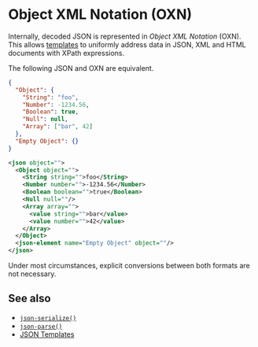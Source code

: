 # Object XML Notation (OXN)

Internally, decoded JSON is represented in _Object XML Notation_ (OXN). This allows [templates](/reference/templating/README.md) to uniformly address data in JSON, XML and HTML documents with XPath expressions.

The following JSON and OXN are equivalent.

```json
{
  "Object": {
    "String": "foo",
    "Number": -1234.56,
    "Boolean": true,
    "Null": null,
    "Array": ["bar", 42]
  },
  "Empty Object": {}
}
```

```xml
<json object="">
  <Object object="">
    <String string="">foo</String>
    <Number number="">-1234.56</Number>
    <Boolean boolean="">true</Boolean>
    <Null null=""/>
    <Array array="">
      <value string="">bar</value>
      <value number="">42</value>
    </Array>
  </Object>
  <json-element name="Empty Object" object=""/>
</json>
```

Under most circumstances, explicit conversions between both formats are not necessary.

## See also

* [`json-serialize()`](/reference/functions/json-serialize.md)
* [`json-parse()`](/reference/functions/json-parse.md)
* [JSON Templates](/reference/templating/README.md)